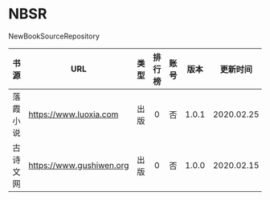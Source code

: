 # NBSR
NewBookSourceRepository

|   书源   | URL                    | 类型  | 排行榜 | 账号  | 版本  |  更新时间  |
| :------: | ---------------------- | :---: | :----: | :---: | :---: | :--------: |
| 落霞小说 | https://www.luoxia.com | 出版  |   0    |  否   | 1.0.1 | 2020.02.25 |
| 古诗文网 | https://www.gushiwen.org | 出版  |   0    |  否   | 1.0.0 | 2020.02.15 |